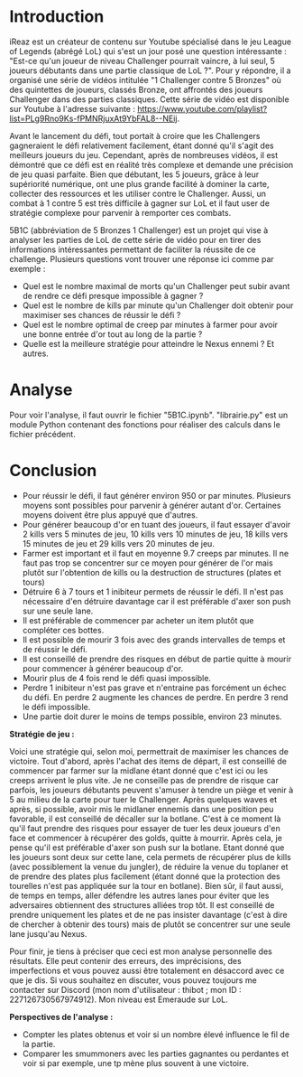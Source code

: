 # Introduction

iReaz est un créateur de contenu sur Youtube spécialisé dans le jeu League of Legends (abrégé LoL) qui s'est un jour posé une question intéressante : "Est-ce qu'un joueur de niveau Challenger pourrait vaincre, à lui seul, 5 joueurs débutants dans une partie classique de LoL ?". Pour y répondre, il a organisé une série de vidéos intitulée "1 Challenger contre 5 Bronzes" où des quintettes de joueurs, classés Bronze, ont affrontés des joueurs Challenger dans des parties classiques. Cette série de vidéo est disponible sur Youtube à l'adresse suivante : https://www.youtube.com/playlist?list=PLg9Rno9Ks-fPMNRjuxAt9YbFAL8--NEij.

Avant le lancement du défi, tout portait à croire que les Challengers gagneraient le défi relativement facilement, étant donné qu'il s'agit des meilleurs joueurs du jeu. Cependant, après de nombreuses vidéos, il est démontré que ce défi est en réalité très complexe et demande une précision de jeu quasi parfaite. Bien que débutant, les 5 joueurs, grâce à leur supériorité numérique, ont une plus grande facilité à dominer la carte, collecter des ressources et les utiliser contre le Challenger. Aussi, un combat à 1 contre 5 est très difficile à gagner sur LoL et il faut user de stratégie complexe pour parvenir à remporter ces combats.

5B1C (abbréviation de 5 Bronzes 1 Challenger) est un projet qui vise à analyser les parties de LoL de cette série de vidéo pour en tirer des informations intéressantes permettant de faciliter la réussite de ce challenge. Plusieurs questions vont trouver une réponse ici comme par exemple : 
- Quel est le nombre maximal de morts qu'un Challenger peut subir avant de rendre ce défi presque impossible à gagner ?
- Quel est le nombre de kills par minute qu'un Challenger doit obtenir pour maximiser ses chances de réussir le défi ?
- Quel est le nombre optimal de creep par minutes à farmer pour avoir une bonne entrée d'or tout au long de la partie ?
- Quelle est la meilleure stratégie pour atteindre le Nexus ennemi ?
Et autres.

# Analyse
Pour voir l'analyse, il faut ouvrir le fichier "5B1C.ipynb". "librairie.py" est un module Python contenant des fonctions pour réaliser des calculs dans le fichier précédent.

# Conclusion
- Pour réussir le défi, il faut générer environ 950 or par minutes. Plusieurs moyens sont possibles pour parvenir à générer autant d'or. Certaines moyens doivent être plus appuyé que d'autres.
- Pour générer beaucoup d'or en tuant des joueurs, il faut essayer d'avoir 2 kills vers 5 minutes de jeu, 10 kills vers 10 minutes de jeu, 18 kills vers 15 minutes de jeu et 29 kills vers 20 minutes de jeu. 
- Farmer est important et il faut en moyenne 9.7 creeps par minutes. Il ne faut pas trop se concentrer sur ce moyen pour générer de l'or mais plutôt sur l'obtention de kills ou la destruction de structures (plates et tours)
- Détruire 6 à 7 tours et 1 inibiteur permets de réussir le défi. Il n'est pas nécessaire d'en détruire davantage car il est préférable d'axer son push sur une seule lane.
- Il est préférable de commencer par acheter un item plutôt que compléter ces bottes.
- Il est possible de mourir 3 fois avec des grands intervalles de temps et de réussir le défi.
- Il est conseillé de prendre des risques en début de partie quitte à mourir pour commencer à générer beaucoup d'or.
- Mourir plus de 4 fois rend le défi quasi impossible.
- Perdre 1 inibiteur n'est pas grave et n'entraine pas forcément un échec du défi. En perdre 2 augmente les chances de perdre. En perdre 3 rend le défi impossible.
- Une partie doit durer le moins de temps possible, environ 23 minutes. 

**Stratégie de jeu :**

Voici une stratégie qui, selon moi, permettrait de maximiser les chances de victoire. Tout d'abord, après l'achat des items de départ, il est conseillé de commencer par farmer sur la midlane étant donné que c'est ici ou les creeps arrivent le plus vite. Je ne conseille pas de prendre de risque car parfois, les joueurs débutants peuvent s'amuser à tendre un piège et venir à 5 au milieu de la carte pour tuer le Challenger. Après quelques waves et après, si possible, avoir mis le midlaner ennemis dans une position peu favorable, il est conseillé de décaller sur la botlane. C'est à ce moment là qu'il faut prendre des risques pour essayer de tuer les deux joueurs d'en face et commencer à récupérer des golds, quitte à mourrir. Après cela, je pense qu'il est préférable d'axer son push sur la botlane. Etant donné que les joueurs sont deux sur cette lane, cela permets de récupérer plus de kills (avec possiblement la venue du jungler), de réduire la venue du toplaner et de prendre des plates plus facilement (étant donné que la protection des tourelles n'est pas appliquée sur la tour en botlane). Bien sûr, il faut aussi, de temps en temps, aller défendre les autres lanes pour éviter que les adversaires obtiennent des structures alliées trop tôt. Il est conseillé de prendre uniquement les plates et de ne pas insister davantage (c'est à dire de chercher à obtenir des tours) mais de plutôt se concentrer sur une seule lane jusqu'au Nexus.

Pour finir, je tiens à préciser que ceci est mon analyse personnelle des résultats. Elle peut contenir des erreurs, des imprécisions, des imperfections et vous pouvez aussi être totalement en désaccord avec ce que je dis. Si vous souhaitez en discuter, vous pouvez toujours me contacter sur Discord (mon nom d'utilisateur : thibot ; mon ID : 227126730567974912). Mon niveau est Emeraude sur LoL.

**Perspectives de l'analyse :**

- Compter les plates obtenus et voir si un nombre élevé influence le fil de la partie.
- Comparer les smummoners avec les parties gagnantes ou perdantes et voir si par exemple, une tp mène plus souvent à une victoire.